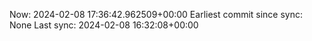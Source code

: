 Now: 2024-02-08 17:36:42.962509+00:00 Earliest commit since sync: None Last sync: 2024-02-08 16:32:08+00:00
